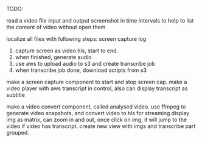 TODO:

read a video file input and output screenshot in time intervals to help to list the content of video without open them

localize all files with following steps:
screen capture log
1. capture screen as video hls, start to end.
2. when finished, generate audio
3. use aws to upload audio to s3 and create transcribe job
4. when transcribe job done, download scripts from s3

make a screen capture component to start and stop screen cap.
make a video player with aws transcript in control, also can display transcript as subtitle

make a video convert component, called analysed video. use ffmpeg to generate video snapshots, and convert video to hls for streaming
display img as matrix, can zoom in and out,
once click on img, it will jump to the video 
if video has transcript. create new view with imgs and transcribe part grouped.

